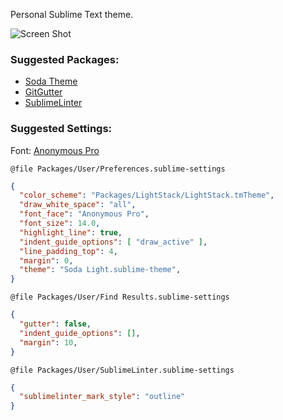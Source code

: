 Personal Sublime Text theme.

![Screen Shot](https://raw.github.com/dvessel/dvessel-theme/master/screen-shot.png)

### Suggested Packages:

- [Soda Theme](http://buymeasoda.github.io/soda-theme/)
- [GitGutter](https://github.com/jisaacks/GitGutter)
- [SublimeLinter](https://github.com/SublimeLinter/SublimeLinter)


### Suggested Settings:

Font: [Anonymous Pro](http://www.marksimonson.com/fonts/view/anonymous-pro)

`@file Packages/User/Preferences.sublime-settings`

```json
{
  "color_scheme": "Packages/LightStack/LightStack.tmTheme",
  "draw_white_space": "all",
  "font_face": "Anonymous Pro",
  "font_size": 14.0,
  "highlight_line": true,
  "indent_guide_options": [ "draw_active" ],
  "line_padding_top": 4,
  "margin": 0,
  "theme": "Soda Light.sublime-theme",
}
```

`@file Packages/User/Find Results.sublime-settings`

```json
{
  "gutter": false,
  "indent_guide_options": [],
  "margin": 10,
}
```

`@file Packages/User/SublimeLinter.sublime-settings`

```json
{
  "sublimelinter_mark_style": "outline"
}
```
